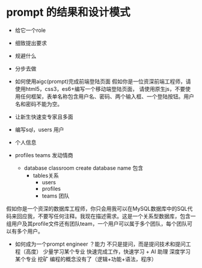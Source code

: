 # prompt 的结果和设计模式
- 给它一个role
- 细致提出要求
- 规避什么
- 分步去做

- 如何使用aigc(prompt)完成前端登陆页面
    假如你是一位资深前端工程师，请使用html5，css3，es6+编写一个移动端登陆页面，
    请使用原生js，不要使用任何框架，表单名称包含用户名、密码、两个输入框、一个登陆按钮。用户名和密码不能为空。


- 让新生快速变专家且多面



- 编写sql，users 用户   
- 个人信息 
- profiles
teams
    发动情商
     - database classroom create database name
        包含
         - tables关系
           - users
           - profiles
           - teams 团队


假如你是一个资深的数据库工程师，你只会用我可以在MySQL数据库中的SQL代码来回应我，不要写任何注释。我现在描述需求。这是一个关系型数据库，包含一组用户及其profile文件还有团队team，一个用户可以属于多个团队，每个团队可以有多个用户。


- 如何成为一个prompt engineer ？能力
    不只是提问，而是提问技术和提问工程（高度）
    少量学习某个专业 快速完成工作，快速学习 + AI 助理
    深度学习某个专业 挖矿
    编程的概念没有了（逻辑+功能+语法，程序）